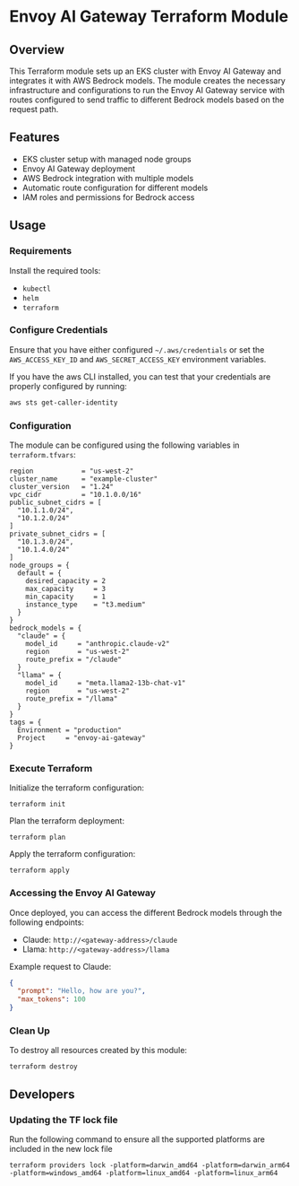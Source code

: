 # Envoy AI Gateway Terraform Module

## Overview
This Terraform module sets up an EKS cluster with Envoy AI Gateway and integrates it with AWS Bedrock models. The module creates the necessary infrastructure and configurations to run the Envoy AI Gateway service with routes configured to send traffic to different Bedrock models based on the request path.

## Features
- EKS cluster setup with managed node groups
- Envoy AI Gateway deployment
- AWS Bedrock integration with multiple models
- Automatic route configuration for different models
- IAM roles and permissions for Bedrock access

## Usage

### Requirements
Install the required tools:
* `kubectl`
* `helm`
* `terraform`

### Configure Credentials
Ensure that you have either configured `~/.aws/credentials` or set the `AWS_ACCESS_KEY_ID` and `AWS_SECRET_ACCESS_KEY` environment variables.

If you have the aws CLI installed, you can test that your credentials are properly configured by running:

```bash
aws sts get-caller-identity
```

### Configuration
The module can be configured using the following variables in `terraform.tfvars`:

```hcl
region            = "us-west-2"
cluster_name      = "example-cluster"
cluster_version   = "1.24"
vpc_cidr          = "10.1.0.0/16"
public_subnet_cidrs = [
  "10.1.1.0/24",
  "10.1.2.0/24"
]
private_subnet_cidrs = [
  "10.1.3.0/24",
  "10.1.4.0/24"
]
node_groups = {
  default = {
    desired_capacity = 2
    max_capacity     = 3
    min_capacity     = 1
    instance_type    = "t3.medium"
  }
}
bedrock_models = {
  "claude" = {
    model_id     = "anthropic.claude-v2"
    region       = "us-west-2"
    route_prefix = "/claude"
  }
  "llama" = {
    model_id     = "meta.llama2-13b-chat-v1"
    region       = "us-west-2"
    route_prefix = "/llama"
  }
}
tags = {
  Environment = "production"
  Project     = "envoy-ai-gateway"
}
```

### Execute Terraform

Initialize the terraform configuration:
```shell
terraform init
```

Plan the terraform deployment:
```shell
terraform plan
```

Apply the terraform configuration:
```shell
terraform apply
```

### Accessing the Envoy AI Gateway

Once deployed, you can access the different Bedrock models through the following endpoints:
- Claude: `http://<gateway-address>/claude`
- Llama: `http://<gateway-address>/llama`

Example request to Claude:
```json
{
  "prompt": "Hello, how are you?",
  "max_tokens": 100
}
```

### Clean Up
To destroy all resources created by this module:
```shell
terraform destroy
```

## Developers

### Updating the TF lock file

Run the following command to ensure all the supported platforms are included in the new lock file

```shell
terraform providers lock -platform=darwin_amd64 -platform=darwin_arm64 -platform=windows_amd64 -platform=linux_amd64 -platform=linux_arm64
```
